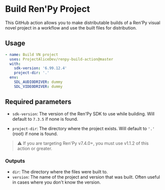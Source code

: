 # Build Ren'Py Project

This GitHub action allows you to make distributable builds of a Ren'Py visual novel project in a workflow and use the built files for distribution.

## Usage

```yml
- name: Build VN project
  uses: ProjectAliceDev/renpy-build-action@master
  with:
    sdk-version: '6.99.12.4'
    project-dir: '.'
  env:
    SDL_AUDIODRIVER: dummy
    SDL_VIDEODRIVER: dummy
```

## Required parameters

- `sdk-version`: The version of the Ren'Py SDK to use while building. Will default to `7.3.5` if none is found.

- `project-dir`: The directory where the project exists. Will default to `'.'` (root) if none is found.

> :warning: If you are targeting Ren'Py v7.4.0+, you must use v1.1.2 of this action or greater.

### Outputs

- `dir`: The directory where the files were built to.
- `version`: The name of the project and version that was built. Often useful in cases where you don't know the version.
